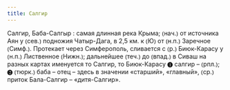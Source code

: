 ```yaml
---
title: Салгир
---
```


Салгир, Баба-Салгыр
: самая длинная река Крыма; ⦅нач.⦆ от источника Аян у ⦅сев.⦆ подножия Чатыр-Дага, в 2,5 км. к ⦅Ю⦆ от ⦅н.п.⦆ Заречное ⦅Симф.⦆. Протекает через Симферополь, сливается с ⦅р.⦆ Биюк-Карасу у ⦅н.п.⦆ Лиственное ⦅Нижн.⦆; дальнейшее ⦅теч.⦆ до ⦅впад.⦆ в Сиваш на разных картах именуется то Салгир, то Биюк-Карасу ❶ салгир – ⦅рпл.⦆; ❷ ⦅тюрк.⦆ баба – отец – здесь в значении «старший», «главный», ⦅ср.⦆ приток Бала-Салгир – «дитя-Салгир».
